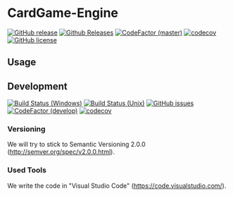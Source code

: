 # CardGame-Engine
[![GitHub release](https://img.shields.io/github/release/GreyscaleUnicorns/CardGame-Engine.svg)]()
[![Github Releases](https://img.shields.io/github/downloads/GreyscaleUnicorns/CardGame-Engine/total.svg)]()
[![CodeFactor (master)](https://www.codefactor.io/repository/github/greyscaleunicorns/cardgame-engine/badge)](https://www.codefactor.io/repository/github/greyscaleunicorns/cardgame-engine)
[![codecov](https://codecov.io/gh/GreyscaleUnicorns/CardGame-Engine/branch/master/graph/badge.svg)](https://codecov.io/gh/GreyscaleUnicorns/CardGame-Engine)
[![GitHub license](https://img.shields.io/badge/license-MIT-blue.svg)](https://raw.githubusercontent.com/GreyscaleUnicorns/CardGame-Engine/master/LICENSE.txt)

## Usage

## Development
[![Build Status (Windows)](https://img.shields.io/appveyor/ci/NicoVIII/CardGame-Engine/develop.svg?logo=appveyor&label=build%20(windows))](https://ci.appveyor.com/project/NicoVIII/CardGame-Engine)
[![Build Status (Unix)](https://img.shields.io/travis/GreyscaleUnicorns/CardGame-Engine/develop.svg?label=build%20(unix))](https://travis-ci.org/GreyscaleUnicorns/CardGame-Engine/branches)
[![GitHub issues](https://img.shields.io/github/issues/GreyscaleUnicorns/CardGame-Engine.svg)](https://github.com/GreyscaleUnicorns/CardGame-Engine/issues)
[![CodeFactor (develop)](https://www.codefactor.io/repository/github/greyscaleunicorns/cardgame-engine/badge/develop)](https://www.codefactor.io/repository/github/greyscaleunicorns/cardgame-engine/overview/develop)
[![codecov](https://codecov.io/gh/GreyscaleUnicorns/CardGame-Engine/branch/develop/graph/badge.svg)](https://codecov.io/gh/GreyscaleUnicorns/CardGame-Engine)

### Versioning
We will try to stick to Semantic Versioning 2.0.0 (http://semver.org/spec/v2.0.0.html).

### Used Tools
We write the code in "Visual Studio Code" (https://code.visualstudio.com/).
